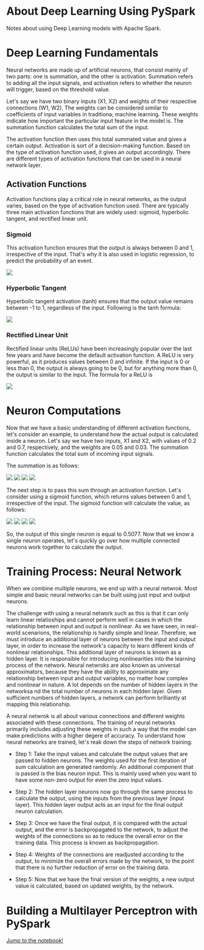 # About Deep Learning Using PySpark
Notes about using Deep Learning models with Apache Spark.

# Deep Learning Fundamentals
Neural networks are made up of artificial neurons, that consist mainly of two parts: one is summation, and the other is activation. Summation refers to adding all the input signals, and activation refers to whether the neuron will trigger, based on the threshold value.

Let's say we have two binary inputs (X1, X2) and weights of their respective connections (W1, W2). The weights can be considered similar to coefficients of input variables in traditiona; machine learning. These weights indicate how important the particular input feature in the model is. The summation function calculates the total sum of the input.

The activation function then uses this total summated value and gives a certain output. Activation is sort of a decision-making function. Based on the type of activation function used, it gives an output accordingly. There are different types of activation functions that can be used in a neural network layer.

## Activation Functions

Activation functions play a critical role in neural networks, as the output varies, based on the type of activation function used. There are typically three main activation functions that are widely used: sigmoid, hyperbolic tangent, and rectified linear unit.

### Sigmoid

This activation function ensures that the output is always between 0 and 1, irrespective of the input. That's why it is also used in logistic regression, to predict the probability of an event.

<img src="https://render.githubusercontent.com/render/math?math=f(x)=\frac{1}{1+e^{-x}}">

### Hyperbolic Tangent

Hyperbolic tangent activation (tanh) ensures that the output value remains between -1 to 1, regardless of the input. Following is the tanh formula:

<img src="https://render.githubusercontent.com/render/math?math=f(x)=\frac{e^2x-1}{e^2x+1}">

### Rectified Linear Unit

Rectified linear units (ReLUs) have been increasingly popular over the last few years and have become the default activation function. A ReLU is very powerful, as it produces values between 0 and infinite. If the input is 0 or less than 0, the output is always going to be 0, but for anything more than 0, the output is similar to the input. The formula for a ReLU is

<img src="https://render.githubusercontent.com/render/math?math=f(x)=max(0,x)">

# Neuron Computations

Now that we have a basic understanding of different activation functions, let's consider an example, to understand how the actual output is calculated inside a neuron. Let's say we have two inputs, X1 and X2, with values of 0.2 and 0.7, respectively, and the weights are 0.05 and 0.03. The summation function calculates the total sum of incoming input signals.

The summation is as follows:

<img src="https://render.githubusercontent.com/render/math?math=sum = X1 * W1 + X2 * W2">

<img src="https://render.githubusercontent.com/render/math?math=sum = 0.2 * 0.05 + 0.7 * 0.03">

<img src="https://render.githubusercontent.com/render/math?math=sum = 0.01 + 0.021">

<img src="https://render.githubusercontent.com/render/math?math=sum = 0.031">

The next step is to pass this sum through an activation function. Let's consider using a sigmoid function, which returns values between 0 and 1, irrespective of the input. The sigmoid function will calculate the value, as follows:

<img src="https://render.githubusercontent.com/render/math?math=f(x) = \frac{1}{1 + e^-x}">

<img src="https://render.githubusercontent.com/render/math?math=f(sum) = \frac{1}{1 + e^-sum}">

<img src="https://render.githubusercontent.com/render/math?math=f(0.031) = \frac{1}{1 + e^-0.031}">

<img src="https://render.githubusercontent.com/render/math?math=f(0.031) = 0.5077">

So, the output of this single neuron is equal to 0.5077. Now that we know a single neuron operates, let's quickly go over how multiple connected neurons work together to calculate the output.


# Training Process: Neural Network

When we combine multiple neurons, we end up with a neural netwrok. Most simple and basic neural networks can be built using just input and output neurons.

The challenge with using a neural network such as this is that it can only learn linear relatioships and cannot perform well in cases in which the relationship between input and output is nonlinear. As we have seen, in real-world scenarions, the relationship is hardly simple and linear. Therefore, we must introduce an additional layer of neurons between the input and output layer, in order to increase the network's capacity to learn different kinds of nonlinear relationships. This additional layer of neurons is known as a hidden layer. It is responsible for introducing nonlinearities into the learning process of the network. Neural netwroks are also known as universal approximators, because they have the ability to approximate any relationship between input and output variables, no matter how complex and nonlinear in nature. A lot depends on the number of hidden layers in the networksa nd the total number of neurons in each hidden layer. Given sufficient numbers of hidden layers, a network can perform brilliantly at mapping this relationship.

A neural netwrok is all about various connections and different weights associated with these connections. The training of neural networks primarily includes adjusting these weights in such a way that the model can make predictions with a higher degere of accuracy. To understand how neural networks are trained, let's reak down the steps of network training:

* Step 1: Take the input values and calculate the output values that are passed to hidden neurons. The weights used for the first iteration of sum calculation are generated randomly.
An additional component that is passed is the bias neuron input. This is mainly used when you want to have some non-zero output for even the zero input values.

* Step 2: The hidden layer neurons now go through the same process to calculate the output, using the inputs from the previous layer (input layer). This hidden layer output acts as an input for the final output neuron calculation.

* Step 3: Once we have the final output, it is compared with the actual output, and the error is backpropagated to the network, to adjust the weights of the connections so as to reduce the overall error on the training data. This process is known as backpropagation.

* Step 4: Weights of the connections are readjusted according to the output, to minimize the overall errors made by the network, to the point that there is no further reduction of error on the training data.

* Step 5: Now that we have the final version of the weights, a new output value is calculated, based on updated weights, by the network.

# Building a Multilayer Perceptron with PySpark

[Jump to the notebook!](https://github.com/ruizleandro/Deep-Learning-PySpark/blob/master/Building_a_Multilayer_Perceptron_with_PySpark.ipynb)
